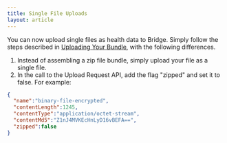 ```yaml
---
title: Single File Uploads
layout: article
---
```


<div id="toc"></div>

You can now upload single files as health data to Bridge. Simply follow the steps described in [Uploading Your Bundle](bundled_zip_file_uploads.html#uploading-your-bundle), with the following differences.

1. Instead of assembling a zip file bundle, simply upload your file as a single file.
2. In the call to the Upload Request API, add the flag "zipped" and set it to false. For example:

```json
{
  "name":"binary-file-encrypted",
  "contentLength":1245,
  "contentType":"application/octet-stream",
  "contentMd5":"Z1nJ4MVKEcHnLyD16vBEFA==",
  "zipped":false
}
```

